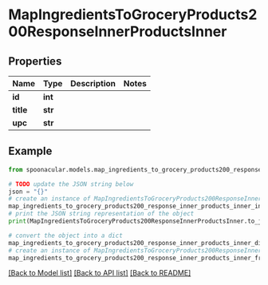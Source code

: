 # MapIngredientsToGroceryProducts200ResponseInnerProductsInner


## Properties

Name | Type | Description | Notes
------------ | ------------- | ------------- | -------------
**id** | **int** |  | 
**title** | **str** |  | 
**upc** | **str** |  | 

## Example

```python
from spoonacular.models.map_ingredients_to_grocery_products200_response_inner_products_inner import MapIngredientsToGroceryProducts200ResponseInnerProductsInner

# TODO update the JSON string below
json = "{}"
# create an instance of MapIngredientsToGroceryProducts200ResponseInnerProductsInner from a JSON string
map_ingredients_to_grocery_products200_response_inner_products_inner_instance = MapIngredientsToGroceryProducts200ResponseInnerProductsInner.from_json(json)
# print the JSON string representation of the object
print(MapIngredientsToGroceryProducts200ResponseInnerProductsInner.to_json())

# convert the object into a dict
map_ingredients_to_grocery_products200_response_inner_products_inner_dict = map_ingredients_to_grocery_products200_response_inner_products_inner_instance.to_dict()
# create an instance of MapIngredientsToGroceryProducts200ResponseInnerProductsInner from a dict
map_ingredients_to_grocery_products200_response_inner_products_inner_from_dict = MapIngredientsToGroceryProducts200ResponseInnerProductsInner.from_dict(map_ingredients_to_grocery_products200_response_inner_products_inner_dict)
```
[[Back to Model list]](../README.md#documentation-for-models) [[Back to API list]](../README.md#documentation-for-api-endpoints) [[Back to README]](../README.md)


